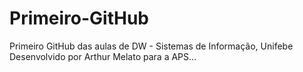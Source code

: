 # Primeiro-GitHub
Primeiro GitHub das aulas de DW - Sistemas de Informação, Unifebe
Desenvolvido por Arthur Melato para a APS...

